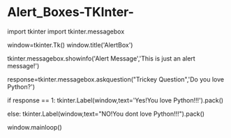 # Alert_Boxes-TKInter-
import tkinter
import tkinter.messagebox

window=tkinter.Tk()
window.title('AlertBox')

tkinter.messagebox.showinfo('Alert Message','This is just an alert message!')

response=tkinter.messagebox.askquestion("Trickey Question",'Do you love Python?')

if response == 1:
    tkinter.Label(window,text='Yes!You love Python!!!').pack()

else:
    tkinter.Label(window,text="NO!You dont love Python!!!").pack()


window.mainloop()
